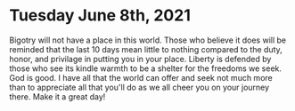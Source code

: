 # Tuesday June 8th, 2021

Bigotry will not have a place in this world. Those who believe it does will be reminded that the last 10 days mean little to nothing compared to the duty, honor, and privilage in putting you in your place. Liberty is defended by those who see its kindle warmth to be a shelter for the freedoms we seek. God is good. I have all that the world can offer and seek not much more than to appreciate all that you'll do as we all cheer you on your journey there. Make it a great day!
